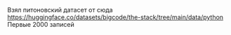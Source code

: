 Взял питоновский датасет от сюда
https://huggingface.co/datasets/bigcode/the-stack/tree/main/data/python
Первые 2000 записей
